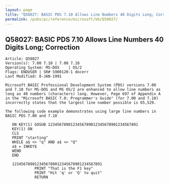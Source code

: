 ```yaml
---
layout: page
title: "Q58027: BASIC PDS 7.10 Allows Line Numbers 40 Digits Long; Correction"
permalink: /pubs/pc/reference/microsoft/kb/Q58027/
---
```


## Q58027: BASIC PDS 7.10 Allows Line Numbers 40 Digits Long; Correction

	Article: Q58027
	Version(s): 7.00 7.10 | 7.00 7.10
	Operating System: MS-DOS    | OS/2
	Flags: ENDUSER | SR# S900120-1 docerr
	Last Modified: 8-JAN-1991
	
	Microsoft BASIC Professional Development System (PDS) versions 7.00
	and 7.10 for MS-DOS and MS OS/2 are enhanced to allow line numbers as
	long as 40 numbers (characters) long. However, Page 697 of Appendix A
	in the "Microsoft BASIC 7.0: Programmer's Guide" (for 7.00 and 7.10)
	incorrectly states that the largest line number possible is 65,529.
	
	The following code example demonstrates using large line numbers in
	BASIC PDS 7.00 and 7.10
	
	   ON KEY(1) GOSUB 1234567890123456789012345678901234567891
	   KEY(1) ON
	   CLS
	   PRINT "starting"
	   WHILE a$ <> "q" AND a$ <> "Q"
	   a$ = INKEY$
	   WEND
	   END
	
	   1234567890123456789012345678901234567891
	             PRINT "That is the F1 key"
	             PRINT "Hit 'q' or 'Q' to quit"
	             RETURN
